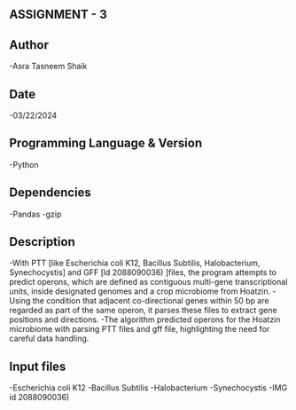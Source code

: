 ## ASSIGNMENT - 3

## Author
-Asra Tasneem Shaik

## Date
-03/22/2024

## Programming Language & Version
-Python

## Dependencies
-Pandas
-gzip

## Description
-With PTT [like Escherichia coli K12, Bacillus Subtilis, Halobacterium, Synechocystis] and GFF [ld 2088090036) ]files, the program attempts to predict operons, which are defined as contiguous multi-gene transcriptional units, inside designated genomes and a crop microbiome from Hoatzin. 
-Using the condition that adjacent co-directional genes within 50 bp are regarded as part of the same operon, it parses these files to extract gene positions and directions. 
-The algorithm predicted operons for the Hoatzin microbiome with parsing PTT files and gff file, highlighting the need for careful data handling.


## Input files
-Escherichia coli K12
-Bacillus Subtilis
-Halobacterium
-Synechocystis
-IMG id 2088090036)
